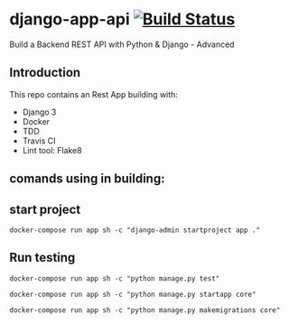 # django-app-api [![Build Status](https://app.travis-ci.com/raomaster/django-app-api.svg?branch=main)](https://app.travis-ci.com/raomaster/django-app-api)
 Build a Backend REST API with Python &amp; Django - Advanced


 ## Introduction
 This repo contains an Rest App building with:
 - Django 3
 - Docker
 - TDD
 - Travis CI
 - Lint tool: Flake8

## comands using in building:



## start project
    docker-compose run app sh -c "django-admin startproject app ."

## Run testing

    docker-compose run app sh -c "python manage.py test"

    docker-compose run app sh -c "python manage.py startapp core"

    docker-compose run app sh -c "python manage.py makemigrations core"

